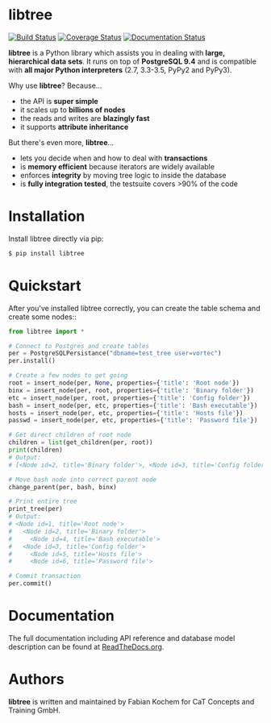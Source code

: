 libtree
=======
[![Build Status](https://travis-ci.org/conceptsandtraining/libtree.svg?branch=master)](https://travis-ci.org/conceptsandtraining/libtree)
[![Coverage Status](https://coveralls.io/repos/conceptsandtraining/libtree/badge.svg?branch=master&service=github)](https://coveralls.io/github/conceptsandtraining/libtree?branch=master)
[![Documentation Status](https://readthedocs.org/projects/libtree/badge/?version=latest)](https://libtree.readthedocs.org/en/latest/?badge=latest)


**libtree** is a Python library which assists you in dealing with **large,
hierarchical data sets**. It runs on top of **PostgreSQL 9.4** and is
compatible with **all major Python interpreters** (2.7, 3.3-3.5, PyPy2
and PyPy3).

Why use **libtree**? Because...

 - the API is **super simple**
 - it scales up to **billions of nodes**
 - the reads and writes are **blazingly fast**
 - it supports **attribute inheritance**


But there's even more, **libtree**...

 - lets you decide when and how to deal with **transactions**
 - is **memory efficient** because iterators are widely available
 - enforces **integrity** by moving tree logic to inside the database
 - is **fully integration tested**, the testsuite covers >90% of the code


Installation
============
Install libtree directly via pip:

```bash
$ pip install libtree
```


Quickstart
==========
After you've installed libtree correctly, you can create the table schema and
create some nodes::

```python
from libtree import *

# Connect to Postgres and create tables
per = PostgreSQLPersistance("dbname=test_tree user=vortec")
per.install()

# Create a few nodes to get going
root = insert_node(per, None, properties={'title': 'Root node'})
binx = insert_node(per, root, properties={'title': 'Binary folder'})
etc = insert_node(per, root, properties={'title': 'Config folder'})
bash = insert_node(per, etc, properties={'title': 'Bash executable'})
hosts = insert_node(per, etc, properties={'title': 'Hosts file'})
passwd = insert_node(per, etc, properties={'title': 'Password file'})

# Get direct children of root node
children = list(get_children(per, root))
print(children)
# Output:
# [<Node id=2, title='Binary folder'>, <Node id=3, title='Config folder'>]

# Move bash node into correct parent node
change_parent(per, bash, binx)

# Print entire tree
print_tree(per)
# Output:
# <Node id=1, title='Root node'>
#   <Node id=2, title='Binary folder'>
#     <Node id=4, title='Bash executable'>
#   <Node id=3, title='Config folder'>
#     <Node id=5, title='Hosts file'>
#     <Node id=6, title='Password file'>

# Commit transaction
per.commit()
```


Documentation
=============
The full documentation including API reference and database model description
can be found at [ReadTheDocs.org](https://libtree.readthedocs.org/en/latest/).


Authors
=======
**libtree** is written and maintained by Fabian Kochem for CaT Concepts and
Training GmbH.

